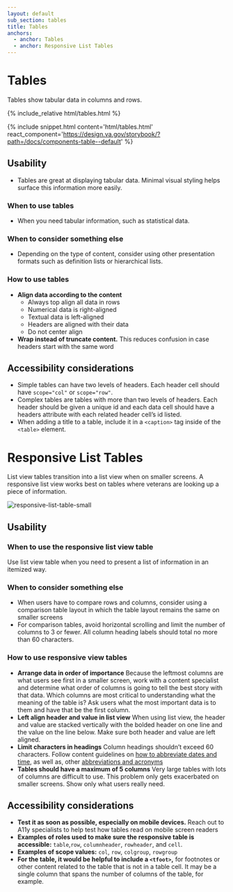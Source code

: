 ```yaml
---
layout: default
sub_section: tables
title: Tables
anchors:
  - anchor: Tables
  - anchor: Responsive List Tables 
---
```


# Tables

<p class="va-introtext">Tables show tabular data in columns and rows.</p>

<div class="site-showcase">
{% include_relative html/tables.html %}
</div>

{% include snippet.html content='html/tables.html' react_component='https://design.va.gov/storybook/?path=/docs/components-table--default' %}

## Usability
* Tables are great at displaying tabular data. Minimal visual styling helps surface this information more easily.

### When to use tables
* When you need tabular information, such as statistical data.

### When to consider something else
* Depending on the type of content, consider using other presentation formats such as definition lists or hierarchical lists.

### How to use tables
- **Align data according to the content** 
  - Always top align all data in rows
  - Numerical data is right-aligned
  - Textual data is left-aligned
  - Headers are aligned with their data
  - Do not center align
- **Wrap instead of truncate content.** This reduces confusion in case headers start with the same word


## Accessibility considerations
* Simple tables can have two levels of headers. Each header cell should have `scope="col"` or `scope="row"`.
* Complex tables are tables with more than two levels of headers. Each header should be given a unique id and each data cell should have a headers attribute with each related header cell’s id listed.
* When adding a title to a table, include it in a `<caption>` tag inside of the `<table>` element.

# Responsive List Tables 

<p class="va-introtext">List view tables transition into a list view when on smaller screens. A responsive list view works best on tables where veterans are looking up a piece of information. 
</p>

![responsive-list-table-small]({{site.baseurl}}/images/responsive-list-table-small.png)


## Usability

### When to use the responsive list view table
Use list view table when you need to present a list of information in an itemized way.  

### When to consider something else
- When users have to compare rows and columns, consider using a comparison table layout in which the table layout remains the same on smaller screens 
- For comparison tables, avoid horizontal scrolling and limit the number of columns to 3 or fewer. All column heading labels should total no more than 60 characters. 

### How to use responsive view tables
- **Arrange data in order of importance** Because the leftmost columns are what users see first in a smaller screen, work with a content specialist and determine what order of columns is going to tell the best story with that data. Which columns are most critical to understanding what the meaning of the table is? Ask users what the most important data is to them and have that be the first column. 
- **Left align header and value in list view** When using list view, the header and value are stacked vertically with the bolded header on one line and the value on the line below. Make sure both header and value are left aligned. 
- **Limit characters in headings** Column headings shouldn’t exceed 60 characters. Follow content guidelines on [how to abbreviate dates and time](https://design.va.gov/content-style-guide/dates-and-numbers), as well as, other [abbreviations and acronyms](https://design.va.gov/content-style-guide/abbreviations-and-acronyms)
- **Tables should have a maximum of 5 columns** Very large tables with lots of columns are difficult to use. This problem only gets exacerbated on smaller screens. Show only what users really need.  

## Accessibility considerations
- **Test it as soon as possible, especially on mobile devices.** Reach out to A11y specialists to help test how tables read on mobile screen readers 
- **Examples of roles used to make sure the responsive table is accessible:** `table`,`row`, `columnheader`, `rowheader`, and `cell`.
- **Examples of scope values:** `col`, `row`, `colgroup`, `rowgroup`
- **For the table, it would be helpful to include a `<tfoot>`,**  for footnotes or other content related to the table that is not in a table cell.  It may be a single column that spans the number of columns of the table, for example.
